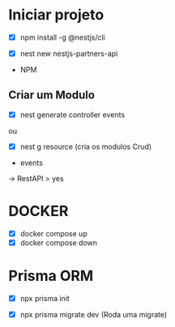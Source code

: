 # Iniciar projeto

- [X] npm install -g @nestjs/cli

- [X] nest new nestjs-partners-api

- NPM

## Criar um Modulo

- [X] nest generate controller events

ou 

- [X] nest g resource    (cria os modulos Crud)

- events

-> RestAPI > yes

# DOCKER

- [X] docker compose up
- [X] docker compose down

# Prisma ORM

- [X] npx prisma init 

- [X] npx prisma migrate dev  (Roda uma migrate)




